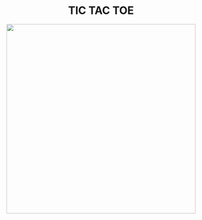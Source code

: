 <h1 align="center">TIC TAC TOE</h1>

<p align="center">
<img width="500px" src="https://user-images.githubusercontent.com/80118217/204586171-386ad0b0-44d8-4e54-9f0a-3f867dedcf6b.JPG">
</p>
